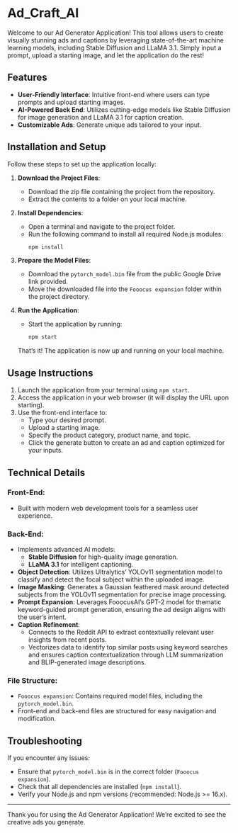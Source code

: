 # Ad_Craft_AI

Welcome to our Ad Generator Application! This tool allows users to create visually stunning ads and captions by leveraging state-of-the-art machine learning models, including Stable Diffusion and LLaMA 3.1. Simply input a prompt, upload a starting image, and let the application do the rest!

## Features

- **User-Friendly Interface**: Intuitive front-end where users can type prompts and upload starting images.
- **AI-Powered Back End**: Utilizes cutting-edge models like Stable Diffusion for image generation and LLaMA 3.1 for caption creation.
- **Customizable Ads**: Generate unique ads tailored to your input.

## Installation and Setup

Follow these steps to set up the application locally:

1. **Download the Project Files**:
   - Download the zip file containing the project from the repository.
   - Extract the contents to a folder on your local machine.

2. **Install Dependencies**:
   - Open a terminal and navigate to the project folder.
   - Run the following command to install all required Node.js modules:
     ```bash
     npm install
     ```

3. **Prepare the Model Files**:
   - Download the `pytorch_model.bin` file from the public Google Drive link provided.
   - Move the downloaded file into the `Fooocus expansion` folder within the project directory.

4. **Run the Application**:
   - Start the application by running:
     ```bash
     npm start
     ```

   That’s it! The application is now up and running on your local machine.

## Usage Instructions

1. Launch the application from your terminal using `npm start`.
2. Access the application in your web browser (it will display the URL upon starting).
3. Use the front-end interface to:
   - Type your desired prompt.
   - Upload a starting image.
   - Specify the product category, product name, and topic.
   - Click the generate button to create an ad and caption optimized for your inputs.

## Technical Details

### Front-End:
- Built with modern web development tools for a seamless user experience.

### Back-End:
- Implements advanced AI models:
  - **Stable Diffusion** for high-quality image generation.
  - **LLaMA 3.1** for intelligent captioning.
- **Object Detection**: Utilizes Ultralytics’ YOLOv11 segmentation model to classify and detect the focal subject within the uploaded image.
- **Image Masking**: Generates a Gaussian feathered mask around detected subjects from the YOLOv11 segmentation for precise image processing.
- **Prompt Expansion**: Leverages FooocusAI’s GPT-2 model for thematic keyword-guided prompt generation, ensuring the ad design aligns with the user’s intent.
- **Caption Refinement**:
  - Connects to the Reddit API to extract contextually relevant user insights from recent posts.
  - Vectorizes data to identify top similar posts using keyword searches and ensures caption contextualization through LLM summarization and BLIP-generated image descriptions.
### File Structure:
- `Fooocus expansion`: Contains required model files, including the `pytorch_model.bin`.
- Front-end and back-end files are structured for easy navigation and modification.

## Troubleshooting

If you encounter any issues:
- Ensure that `pytorch_model.bin` is in the correct folder (`Fooocus expansion`).
- Check that all dependencies are installed (`npm install`).
- Verify your Node.js and npm versions (recommended: Node.js >= 16.x).

---

Thank you for using the Ad Generator Application! We’re excited to see the creative ads you generate.
